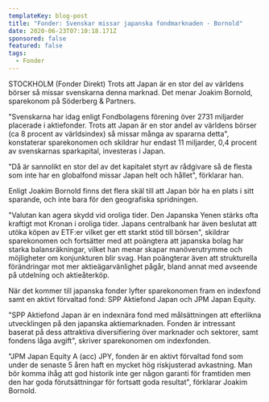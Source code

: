 ```yaml
---
templateKey: blog-post
title: "Fonder: Svenskar missar japanska fondmarknaden - Bornold"
date: 2020-06-23T07:10:18.171Z
sponsored: false
featured: false
tags:
  - Fonder
---
```

STOCKHOLM (Fonder Direkt) Trots att Japan är en stor del av världens börser så missar svenskarna denna marknad. Det menar Joakim Bornold, sparekonom på Söderberg & Partners.

"Svenskarna har idag enligt Fondbolagens förening över 2731 miljarder placerade i aktiefonder. Trots att Japan är en stor andel av världens börser (ca 8 procent av världsindex) så missar många av spararna detta", konstaterar sparekonomen och skildrar hur endast 11 miljarder, 0,4 procent av svenskarnas sparkapital, investeras i Japan.

"Då är sannolikt en stor del av det kapitalet styrt av rådgivare så de flesta som inte har en globalfond missar Japan helt och hållet", förklarar han.

Enligt Joakim Bornold finns det flera skäl till att Japan bör ha en plats i sitt sparande, och inte bara för den geografiska spridningen.

"Valutan kan agera skydd vid oroliga tider. Den Japanska Yenen stärks ofta kraftigt mot Kronan i oroliga tider. Japans centralbank har även beslutat att utöka köpen av ETF:er vilket ger ett starkt stöd till börsen", skildrar sparekonomen och fortsätter med att poängtera att japanska bolag har starka balansräkningar, vilket han menar skapar manöverutrymme och möjligheter om konjunkturen blir svag. Han poängterar även att strukturella förändringar mot mer aktieägarvänlighet pågår, bland annat med avseende på utdelning och aktieåterköp.

När det kommer till japanska fonder lyfter sparekonomen fram en indexfond samt en aktivt förvaltad fond: SPP Aktiefond Japan och JPM Japan Equity.

"SPP Aktiefond Japan är en indexnära fond med målsättningen att efterlikna utvecklingen på den japanska aktiemarknaden. Fonden är intressant baserat på dess attraktiva diversifiering över marknader och sektorer, samt fondens låga avgift", skriver sparekonomen om indexfonden.

"JPM Japan Equity A (acc) JPY, fonden är en aktivt förvaltad fond som under de senaste 5 åren haft en mycket hög riskjusterad avkastning. Man bör komma ihåg att god historik inte ger någon garanti för framtiden men den har goda förutsättningar för fortsatt goda resultat", förklarar Joakim Bornold.